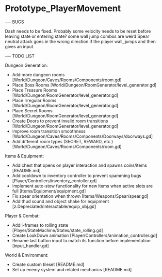 # Prototype_PlayerMovement



--- BUGS

Dash needs to be fixed. Probably some velocity needs to be reset before leaving state or entering state? some wall jump combos are weird
Spear neutral attack goes in the wrong direction if the player wall_jumps and then gives an input

--- TODO LIST

Dungeon Generation:
- Add more dungeon rooms [World/Dungeon/Caves/Rooms/Components/room.gd]
- Place Boss Rooms [World/Dungeon/RoomGenerator/level_generator.gd]
- Place Treasure Rooms [World/Dungeon/RoomGenerator/level_generator.gd]
- Place Irregular Rooms [World/Dungeon/RoomGenerator/level_generator.gd]
- Place Secret Rooms [World/Dungeon/RoomGenerator/level_generator.gd]
- Create Doors to prevent invalid room transitions [World/Dungeon/RoomGenerator/level_generator.gd]
- Improve room transition smoothness [World/Dungeon/Caves/Rooms/Components/Doorways/doorways.gd]
- Add different room types (SECRET, REWARD, etc.) [World/Dungeon/Caves/Rooms/Components/room.gd]

Items & Equipment:
- Add chest that opens on player interaction and spawns coins/items [README.md]
- Add cooldown to inventory controller to prevent spamming bugs [Player/Controllers/inventory_contoller.gd]
- Implement auto-stow functionality for new items when active slots are full [Items/Equipment/equipment.gd]
- Fix spear orientation when thrown [Items/Weapons/Spear/spear.gd]
- Add thud sound and object shake for equipment [z.Depreciated/Interactable/equip_obj.gd]

Player & Combat:
- Add i-frames to rolling state [Player/StateMachine/States/state_rolling.gd]
- Create LookDown animation [Player/Controllers/animation_controller.gd]
- Rename last button input to match its function before implementation [input_handler.gd]

World & Environment:
- Create custom tileset [README.md]
- Set up enemy system and related mechanics [README.md]